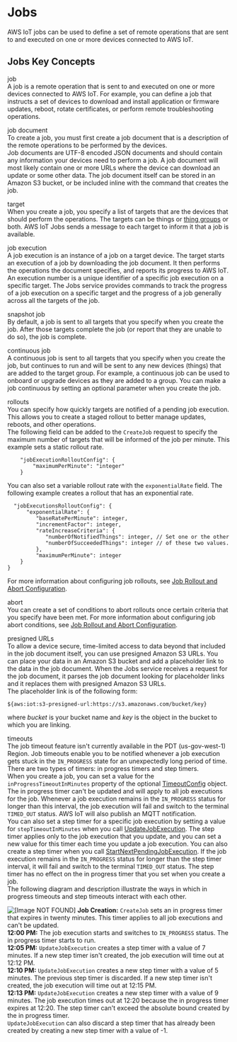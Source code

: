 # Jobs<a name="iot-jobs"></a>

AWS IoT jobs can be used to define a set of remote operations that are sent to and executed on one or more devices connected to AWS IoT\.

## Jobs Key Concepts<a name="key-concepts-jobs"></a>

job  
A job is a remote operation that is sent to and executed on one or more devices connected to AWS IoT\. For example, you can define a job that instructs a set of devices to download and install application or firmware updates, reboot, rotate certificates, or perform remote troubleshooting operations\.

job document  
To create a job, you must first create a job document that is a description of the remote operations to be performed by the devices\.  
Job documents are UTF\-8 encoded JSON documents and should contain any information your devices need to perform a job\. A job document will most likely contain one or more URLs where the device can download an update or some other data\. The job document itself can be stored in an Amazon S3 bucket, or be included inline with the command that creates the job\.

target  
When you create a job, you specify a list of targets that are the devices that should perform the operations\. The targets can be things or [thing groups](thing-groups.md) or both\. AWS IoT Jobs sends a message to each target to inform it that a job is available\.

job execution  
A job execution is an instance of a job on a target device\. The target starts an execution of a job by downloading the job document\. It then performs the operations the document specifies, and reports its progress to AWS IoT\. An execution number is a unique identifier of a specific job execution on a specific target\. The Jobs service provides commands to track the progress of a job execution on a specific target and the progress of a job generally across all the targets of the job\.

snapshot job  
By default, a job is sent to all targets that you specify when you create the job\. After those targets complete the job \(or report that they are unable to do so\), the job is complete\.

continuous job  
A continuous job is sent to all targets that you specify when you create the job, but continues to run and will be sent to any new devices \(things\) that are added to the target group\. For example, a continuous job can be used to onboard or upgrade devices as they are added to a group\. You can make a job continuous by setting an optional parameter when you create the job\.

rollouts  
You can specify how quickly targets are notified of a pending job execution\. This allows you to create a staged rollout to better manage updates, reboots, and other operations\.  
The following field can be added to the `CreateJob` request to specify the maximum number of targets that will be informed of the job per minute\. This example sets a static rollout rate\.  

```
    "jobExecutionRolloutConfig": {
        "maximumPerMinute": "integer"
    }
```
You can also set a variable rollout rate with the `exponentialRate` field\. The following example creates a rollout that has an exponential rate\.  

```
  "jobExecutionsRolloutConfig": { 
      "exponentialRate": { 
         "baseRatePerMinute": integer,
         "incrementFactor": integer,
         "rateIncreaseCriteria": { 
            "numberOfNotifiedThings": integer, // Set one or the other
            "numberOfSucceededThings": integer // of these two values.
         },
         "maximumPerMinute": integer
    }
}
```
For more information about configuring job rollouts, see [Job Rollout and Abort Configuration](job-rollout-abort.html)\.

abort  
You can create a set of conditions to abort rollouts once certain criteria that you specify have been met\. For more information about configuring job abort conditions, see [Job Rollout and Abort Configuration](job-rollout-abort.html)\.

presigned URLs  
To allow a device secure, time\-limited access to data beyond that included in the job document itself, you can use presigned Amazon S3 URLs\. You can place your data in an Amazon S3 bucket and add a placeholder link to the data in the job document\. When the Jobs service receives a request for the job document, it parses the job document looking for placeholder links and it replaces them with presigned Amazon S3 URLs\.   
The placeholder link is of the following form:  

```
${aws:iot:s3-presigned-url:https://s3.amazonaws.com/bucket/key}
```
where *bucket* is your bucket name and *key* is the object in the bucket to which you are linking\.

timeouts  
The job timeout feature isn't currently available in the PDT \(us\-gov\-west\-1\) Region\.
Job timeouts enable you to be notified whenever a job execution gets stuck in the `IN_PROGRESS` state for an unexpectedly long period of time\. There are two types of timers: in progress timers and step timers\.  
When you create a job, you can set a value for the `inProgressTimeoutInMinutes` property of the optional [TimeoutConfig](https://docs.aws.amazon.com/iot/latest/apireference/API_TimeoutConfig.html) object\. The in progress timer can't be updated and will apply to all job executions for the job\. Whenever a job execution remains in the `IN_PROGRESS` status for longer than this interval, the job execution will fail and switch to the terminal `TIMED_OUT` status\. AWS IoT will also publish an MQTT notification\.  
You can also set a step timer for a specific job execution by setting a value for `stepTimeoutInMinutes` when you call [UpdateJobExecution](https://docs.aws.amazon.com/iot/latest/apireference/API_iot-jobs-data_UpdateJobExecution.html)\. The step timer applies only to the job execution that you update, and you can set a new value for this timer each time you update a job execution\. You can also create a step timer when you call [StartNextPendingJobExecution](https://docs.aws.amazon.com/iot/latest/apireference/API_iot-jobs-data_StartNextPendingJobExecution.html)\. If the job execution remains in the `IN_PROGRESS` status for longer than the step timer interval, it will fail and switch to the terminal `TIMED_OUT` status\. The step timer has no effect on the in progress timer that you set when you create a job\.  
The following diagram and description illustrate the ways in which in progress timeouts and step timeouts interact with each other\.  

![\[Image NOT FOUND\]](http://docs.aws.amazon.com/iot/latest/developerguide/images/timeout-diagram.png)
**Job Creation:** `CreateJob` sets an in progress timer that expires in twenty minutes\. This timer applies to all job executions and can't be updated\.  
**12:00 PM:** The job execution starts and switches to `IN_PROGRESS` status\. The in progress timer starts to run\.  
**12:05 PM:** `UpdateJobExecution` creates a step timer with a value of 7 minutes\. If a new step timer isn't created, the job execution will time out at 12:12 PM\.  
**12:10 PM:** `UpdateJobExecution` creates a new step timer with a value of 5 minutes\. The previous step timer is discarded\. If a new step timer isn't created, the job execution will time out at 12:15 PM\.  
**12:13 PM:** `UpdateJobExecution` creates a new step timer with a value of 9 minutes\. The job execution times out at 12:20 because the in progress timer expires at 12:20\. The step timer can't exceed the absolute bound created by the in progress timer\.  
`UpdateJobExecution` can also discard a step timer that has already been created by creating a new step timer with a value of \-1\.